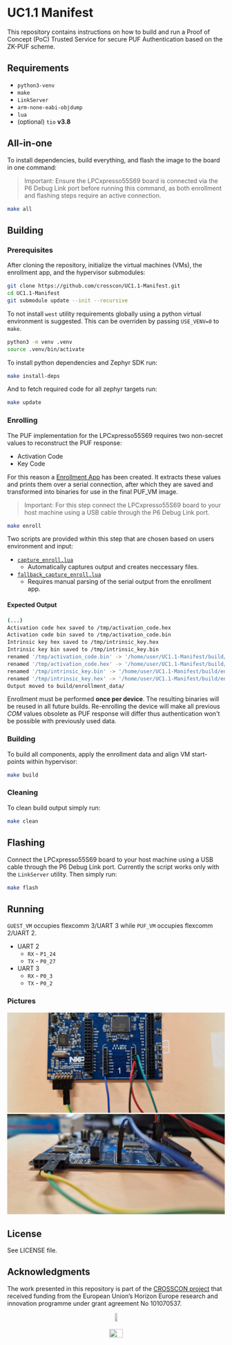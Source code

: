 # UC1.1 Manifest

This repository contains instructions on how to build and run a Proof of Concept
(PoC) Trusted Service for secure PUF Authentication based on the ZK-PUF scheme.

## Requirements

- `python3-venv`
- `make`
- `LinkServer`
- `arm-none-eabi-objdump`
- `lua`
- (optional) `tio` **v3.8**


## All-in-one

To install dependencies, build everything, and flash the image to the board in
one command:

> Important: Ensure the LPCxpresso55S69 board is connected via the P6 Debug Link
  port before running this command, as both enrollment and flashing steps
  require an active connection.

```sh
make all
```

## Building

### Prerequisites

After cloning the repository, initialize the virtual machines (VMs), the
enrollment app, and the hypervisor submodules:

```sh
git clone https://github.com/crosscon/UC1.1-Manifest.git
cd UC1.1-Manifest
git submodule update --init --recursive
```

To not install `west` utility requirements globally using a python virtual
environment is suggested. This can be overriden by passing `USE_VENV=0` to
`make`.

```sh
python3 -m venv .venv
source .venv/bin/activate
```

To install python dependencies and Zephyr SDK run:

```sh
make install-deps
```

And to fetch required code for all zephyr targets run:

```sh
make update
```

### Enrolling

The PUF implementation for the LPCxpresso55S69 requires two non-secret values to
reconstruct the PUF response:
- Activation Code
- Key Code

For this reason a [Enrollment App](./ENROLLMENT_APP) has been created. It
extracts these values and prints them over a serial connection, after which they
are saved and transformed into binaries for use in the final PUF_VM image.

> Important: For this step connect the LPCxpresso55S69 board to your host
  machine using a USB cable through the P6 Debug Link port.

```sh
make enroll
```

Two scripts are provided within this step that are chosen based on users environment and input:
- [`capture_enroll.lua`](./scripts/capture_enroll.lua)
  - Automatically captures output and creates neccessary files.
- [`fallback_capture_enroll.lua`](./scripts/fallback_capture_enroll.lua)
  - Requires manual parsing of the serial output from the enrollment app.

#### Expected Output

```sh
(...)
Activation code hex saved to /tmp/activation_code.hex
Activation code bin saved to /tmp/activation_code.bin
Intrinsic key hex saved to /tmp/intrinsic_key.hex
Intrinsic key bin saved to /tmp/intrinsic_key.bin
renamed '/tmp/activation_code.bin' -> '/home/user/UC1.1-Manifest/build/enrollment_data/activation_code.bin'
renamed '/tmp/activation_code.hex' -> '/home/user/UC1.1-Manifest/build/enrollment_data/activation_code.hex'
renamed '/tmp/intrinsic_key.bin' -> '/home/user/UC1.1-Manifest/build/enrollment_data/intrinsic_key.bin'
renamed '/tmp/intrinsic_key.hex' -> '/home/user/UC1.1-Manifest/build/enrollment_data/intrinsic_key.hex'
Output moved to build/enrollment_data/
```

Enrollment must be performed **once per device**. The resulting binaries will be
reused in all future builds. Re-enrolling the device will make all previous
$COM$ values obsolete as PUF response will differ thus authentication won't be
possible with previously used data.

### Building

To build all components, apply the enrollment data and align VM start-points
within hypervisor:

```sh
make build
```

### Cleaning

To clean build output simply run:

```sh
make clean
```

## Flashing

Connect the LPCxpresso55S69 board to your host machine using a USB cable through
the P6 Debug Link port. Currently the script works only with the `LinkServer`
utility. Then simply run:

```sh
make flash
```

## Running

`GUEST_VM` occupies flexcomm 3/UART 3 while `PUF_VM` occupies flexcomm 2/UART 2.

- UART 2
    - `RX` - `P1_24`
    - `TX` - `P0_27`
- UART 3
    - `RX` - `P0_3`
    - `TX` - `P0_2`

### Pictures

![](./doc/img/lpc_vm0.jpeg)
![](./doc/img/lpc_vm1.jpeg)

## License

See LICENSE file.

## Acknowledgments

The work presented in this repository is part of the
[CROSSCON project](https://crosscon.eu/) that received funding from the European
Union’s Horizon Europe research and innovation programme under grant agreement
No 101070537.

<p align="center">
    <img src="https://crosscon.eu/sites/crosscon/themes/crosscon/images/eu.svg" width=10% height=10%>
</p>

<p align="center">
    <img src="https://crosscon.eu/sites/crosscon/files/public/styles/large_1080_/public/content-images/media/2023/crosscon_logo.png?itok=LUH3ejzO" width=25% height=25%>
</p>
